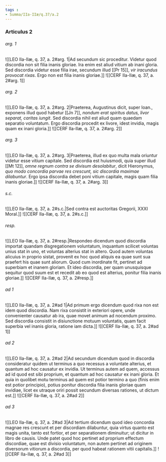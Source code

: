 ```yaml
---
tags : 
- Summa/IIa-IIæ/q.37/a.2
---
```


### Articulus 2

###### arg. 1
![[LEO IIa-IIæ, q. 37, a. 2#arg. 1|Ad secundum sic proceditur. Videtur quod discordia non sit filia inanis gloriae. Ira enim est aliud vitium ab inani gloria. Sed discordia videtur esse filia irae, secundum illud [[Pr 15]], *vir iracundus provocat rixas*. Ergo non est filia inanis gloriae.]]
![[CERF IIa-IIæ, q. 37, a. 2#arg. 1]]

###### arg. 2
![[LEO IIa-IIæ, q. 37, a. 2#arg. 2|Praeterea, Augustinus dicit, super Ioan., exponens illud quod habetur [[Jn 7]], *nondum erat spiritus datus, livor separat, caritas iungit*. Sed discordia nihil est aliud quam quaedam separatio voluntatum. Ergo discordia procedit ex livore, idest invidia, magis quam ex inani gloria.]]
![[CERF IIa-IIæ, q. 37, a. 2#arg. 2]]

###### arg. 3
![[LEO IIa-IIæ, q. 37, a. 2#arg. 3|Praeterea, illud ex quo multa mala oriuntur videtur esse vitium capitale. Sed discordia est huiusmodi, quia super illud [[Mt 12]], *omne regnum contra se divisum desolabitur*, dicit Hieronymus, *quo modo concordia parvae res crescunt, sic discordia maximae dilabuntur*. Ergo ipsa discordia debet poni vitium capitale, magis quam filia inanis gloriae.]]
![[CERF IIa-IIæ, q. 37, a. 2#arg. 3]]

###### s.c.
![[LEO IIa-IIæ, q. 37, a. 2#s.c.|Sed contra est auctoritas Gregorii, XXXI Moral.]]
![[CERF IIa-IIæ, q. 37, a. 2#s.c.]]

###### resp.
![[LEO IIa-IIæ, q. 37, a. 2#resp.|Respondeo dicendum quod discordia importat quandam disgregationem voluntatum, inquantum scilicet voluntas unius stat in uno, et voluntas alterius stat in altero. Quod autem voluntas alicuius in proprio sistat, provenit ex hoc quod aliquis ea quae sunt sua praefert his quae sunt aliorum. Quod cum inordinate fit, pertinet ad superbiam et inanem gloriam. Et ideo discordia, per quam unusquisque sequitur quod suum est et recedit ab eo quod est alterius, ponitur filia inanis gloriae.]]
![[CERF IIa-IIæ, q. 37, a. 2#resp.]]

###### ad 1
![[LEO IIa-IIæ, q. 37, a. 2#ad 1|Ad primum ergo dicendum quod rixa non est idem quod discordia. Nam rixa consistit in exteriori opere, unde convenienter causatur ab ira, quae movet animum ad nocendum proximo. Sed discordia consistit in disiunctione motuum voluntatis, quam facit superbia vel inanis gloria, ratione iam dicta.]]
![[CERF IIa-IIæ, q. 37, a. 2#ad 1]]

###### ad 2
![[LEO IIa-IIæ, q. 37, a. 2#ad 2|Ad secundum dicendum quod in discordia consideratur quidem ut terminus a quo recessus a voluntate alterius, et quantum ad hoc causatur ex invidia. Ut terminus autem ad quem, accessus ad id quod est sibi proprium, et quantum ad hoc causatur ex inani gloria. Et quia in quolibet motu terminus ad quem est potior termino a quo (finis enim est potior principio), potius ponitur discordia filia inanis gloriae quam invidiae, licet ex utraque oriri possit secundum diversas rationes, ut dictum est.]]
![[CERF IIa-IIæ, q. 37, a. 2#ad 2]]

###### ad 3
![[LEO IIa-IIæ, q. 37, a. 2#ad 3|Ad tertium dicendum quod ideo concordia magnae res crescunt et per discordiam dilabuntur, quia virtus quanto est magis unita, tanto est fortior, et per separationem diminuitur; ut dicitur in libro de causis. Unde patet quod hoc pertinet ad proprium effectum discordiae, quae est divisio voluntatum, non autem pertinet ad originem diversorum vitiorum a discordia, per quod habeat rationem vitii capitalis.]]
![[CERF IIa-IIæ, q. 37, a. 2#ad 3]]

